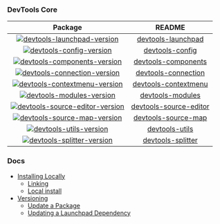 ### DevTools Core

|Package|README|
|:----:|:---:|
| [![devtools-launchpad-version]][devtools-launchpad-pkg] | [devtools-launchpad] |
| [![devtools-config-version]][devtools-config-pkg] | [devtools-config] |
| [![devtools-components-version]][devtools-components-pkg] | [devtools-components] |
| [![devtools-connection-version]][devtools-connection-pkg] | [devtools-connection] |
| [![devtools-contextmenu-version]][devtools-contextmenu-pkg] | [devtools-contextmenu] |
| [![devtools-modules-version]][devtools-modules-pkg] | [devtools-modules] |
| [![devtools-source-editor-version]][devtools-source-editor-pkg] | [devtools-source-editor] |
| [![devtools-source-map-version]][devtools-source-map-pkg] | [devtools-source-map] |
| [![devtools-utils-version]][devtools-utils-pkg] | [devtools-utils] |
| [![devtools-splitter-version]][devtools-splitter-pkg] | [devtools-splitter] |

### Docs

- [Installing Locally](./docs/local-development.md#installing-locally)
  - [Linking](./docs/local-development.md#linking)
  - [Local install](./docs/local-development.md#local-install)
- [Versioning](./docs/versioning.md)
  - [Update a Package](./docs/versioning.md#update-a-package)
  - [Updating a Launchpad Dependency](./docs/versioning.md#updating-a-launchpad-dependency)

[devtools-launchpad-version]:https://img.shields.io/npm/v/devtools-launchpad.svg
[devtools-launchpad-pkg]:https://npmjs.org/package/devtools-launchpad
[devtools-launchpad]:./packages/devtools-launchpad/#readme

[devtools-config-version]:https://img.shields.io/npm/v/devtools-config.svg
[devtools-config-pkg]:https://npmjs.org/package/devtools-config
[devtools-config]:./packages/devtools-config/#readme

[devtools-components-version]:https://img.shields.io/npm/v/devtools-components.svg
[devtools-components-pkg]:https://npmjs.org/package/devtools-components
[devtools-components]:./packages/devtools-components/#readme

[devtools-modules-version]:https://img.shields.io/npm/v/devtools-modules.svg
[devtools-modules-pkg]:https://npmjs.org/package/devtools-modules
[devtools-modules]:./packages/devtools-modules/#readme

[devtools-contextmenu-version]:https://img.shields.io/npm/v/devtools-contextmenu.svg
[devtools-contextmenu-pkg]:https://npmjs.org/package/devtools-contextmenu
[devtools-contextmenu]:./packages/devtools-contextmenu/#readme

[devtools-connection-version]:https://img.shields.io/npm/v/devtools-connection.svg
[devtools-connection-pkg]:https://npmjs.org/package/devtools-connection
[devtools-connection]:./packages/devtools-connection/#readme

[devtools-source-editor-version]:https://img.shields.io/npm/v/devtools-source-editor.svg
[devtools-source-editor-pkg]:https://npmjs.org/package/devtools-source-editor
[devtools-source-editor]:./packages/devtools-source-editor/#readme

[devtools-source-map-version]:https://img.shields.io/npm/v/devtools-source-map.svg
[devtools-source-map-pkg]:https://npmjs.org/package/devtools-source-map
[devtools-source-map]:./packages/devtools-source-map/#readme

[devtools-utils-version]:https://img.shields.io/npm/v/devtools-utils.svg
[devtools-utils-pkg]:https://npmjs.org/package/devtools-utils
[devtools-utils]:./packages/devtools-utils/#readme

[devtools-splitter-version]:https://img.shields.io/npm/v/devtools-splitter.svg
[devtools-splitter-pkg]:https://npmjs.org/package/devtools-splitter
[devtools-splitter]:./packages/devtools-splitter/#readme
